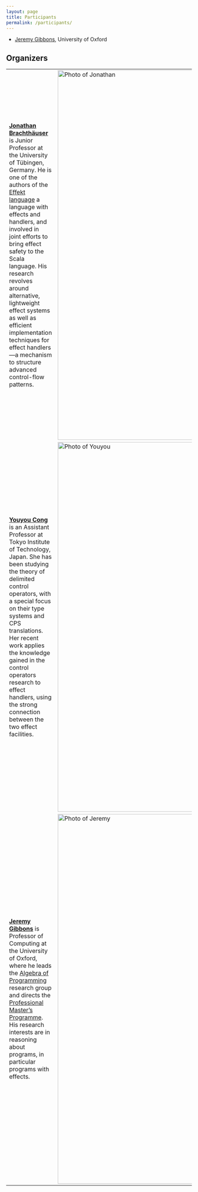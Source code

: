 ```yaml
---
layout: page
title: Participants
permalink: /participants/
---
```


- [Jeremy Gibbons](https://www.cs.ox.ac.uk/jeremy.gibbons/), University of Oxford

## Organizers

<table style="border:none;">
<tr style="border:none;">
<td style="border:none;">
<a href="https://se.informatik.uni-tuebingen.de/team/brachthaeuser/"><strong>Jonathan Brachthäuser</strong></a> is Junior Professor at the University of Tübingen, Germany. 
He is one of the authors of the <a href="https://effekt-lang.org">Effekt language</a> a language with effects and handlers, and involved in joint efforts to bring effect safety to the Scala language.
His research revolves around alternative, lightweight effect systems as well as efficient implementation techniques for effect handlers—a mechanism to structure advanced control-flow patterns.
</td>
<td style="border:none;"><img src="/shonan-203-website/jb.jpg" alt="Photo of Jonathan" width="1000"></td>
</tr>
<tr style="border:none;">
<td style="border:none;">
<a href="https://prg.is.titech.ac.jp/people/cong/"><strong>Youyou Cong</strong></a> is an Assistant Professor at Tokyo Institute of Technology, Japan.  She has been studying the theory of delimited control operators, with a special focus on their type systems and CPS translations.  Her recent work applies the knowledge gained in the control operators research to effect handlers, using the strong connection between the two effect facilities.
</td>
<td style="border:none;"><img src="/shonan-203-website/yc.jpg" alt="Photo of Youyou" width="1000"></td>
</tr>
<tr style="border:none;">
<td style="border:none;">
<a href="https://www.cs.ox.ac.uk/jeremy.gibbons/"><strong>Jeremy Gibbons</strong></a> is Professor of Computing at the University of Oxford, where he leads the <a href="https://www.cs.ox.ac.uk/activities/algprog/">Algebra of Programming</a> research group and directs the <a href="https://www.cs.ox.ac.uk/softeng/">Professional Master’s Programme</a>. His research interests are in reasoning about programs, in particular programs with effects.
</td>
<td style="border:none;"><img src="/shonan-203-website/jg.jpg" alt="Photo of Jeremy" width="1000"></td>
</tr>
</table>

